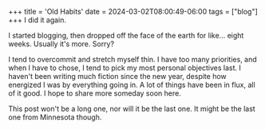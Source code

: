 +++
title = 'Old Habits'
date = 2024-03-02T08:00:49-06:00
tags = ["blog"]
+++
I did it again.

I started blogging, then dropped off the face of the earth for like... eight weeks.  Usually it's more. Sorry?

I tend to overcommit and stretch myself thin. I have too many priorities, and when I have to chose, I tend to pick my most personal objectives last. I haven't been writing much fiction since the new year, despite how energized I was by everything going in. A lot of things have been in flux, all of it good. I hope to share more someday soon here.

This post won't be a long one, nor will it be the last one. It might be the last one from Minnesota though.
